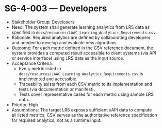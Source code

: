 # SG-4-003 — Developers

- Stakeholder Group: Developers
- Need: The system shall generate learning analytics from LRS data as specified in `docs/resources/LAAC_Learning_Analytics_Requirements.csv`.
- Rationale: Required analytics are defined by collaborating developers and needed to develop and evaluate new algorithms.
- Outcome: For each metric defined in the CSV reference document, the system provides a computed result accessible to client systems (via API or service interface) using LRS data as the input source.
- Acceptance Criteria:
  - Every metric listed in `docs/resources/LAAC_Learning_Analytics_Requirements.csv` is implemented and accessible.
  - Traceability exists from each CSV metric to its implementation and tests (via documentation or manifest).
  - Tests cover representative cases for each metric using sample LRS data.
- Priority: High
- Assumptions: The target LRS exposes sufficient xAPI data to compute all listed metrics; CSV serves as the authoritative reference specification for required analytics, not as a runtime input.

